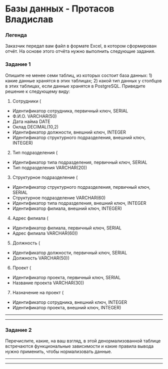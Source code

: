 # Базы данных - Протасов Владислав

### Легенда
Заказчик передал вам файл в формате Excel, в котором сформирован отчёт.
На основе этого отчёта нужно выполнить следующие задания.

### Задание 1
Опишите не менее семи таблиц, из которых состоит база данных: 1) какие данные хранятся в этих таблицах; 2) какой тип данных у столбцов в этих таблицах, если данные хранятся в PostgreSQL.
Приведите решение к следующему виду:

1. Сотрудники (
* Идентификатор сотрудника, первичный ключ, SERIAL
* Ф.И.О. VARCHAR(50)
* Дата найма DATE
* Оклад DECIMAL(10,2)
* Идентификатор должности, внешний ключ, INTEGER
* Идентификатор структурного подразделения, внешний ключ, INTEGER)
2. Тип подразделения (
* Идентификатор типа подразделения, первичный ключ, SERIAL
* Тип подразделения VARCHAR(20))
3. Структурное подразделение (
* Идентификатор структурного подразделения, первичный ключ, SERIAL
* Структурное подразделение VARCHAR(60)
* Идентификатор типа подразделения, внешний ключ, INTEGER
* Идентификатор филиала, внешний ключ, INTEGER)
4. Адрес филиала (
* Идентификатор филиала, первичный ключ, SERIAL
* Адрес филиала VARCHAR(60))
5. Должность (
* Идентификатор должности, первичный ключ, SERIAL
* Должность VARCHAR(50))
6. Проект (
* Идентификатор проекта, первичный ключ, SERIAL
* Название проекта VARCHAR(30))
7. Назначение на проект (
* Идентификатор сотрудника, внешний ключ, INTEGER
* Идентификатор проекта, внешний ключ, INTEGER)

---



---

### Задание 2
Перечислите, какие, на ваш взгляд, в этой денормализованной таблице встречаются функциональные зависимости и какие правила вывода нужно применить, чтобы нормализовать данные.

---



---
